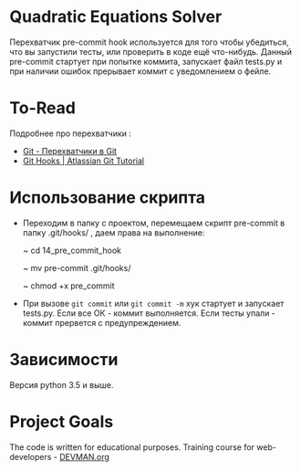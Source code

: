 # Quadratic Equations Solver

Перехватчик pre-commit hook используется для того чтобы убедиться, что вы запустили тесты, или 
проверить в коде ещё что-нибудь.
Данный pre-commit стартует при попытке коммита, запускает файл tests.py и 
при наличии ошибок прерывает коммит с уведомлением о фейле.

# To-Read

Подробнее про перехватчики : 
* [Git - Перехватчики в Git](https://git-scm.com/book/ru/v1/%D0%9D%D0%B0%D1%81%D1%82%D1%80%D0%BE%D0%B9%D0%BA%D0%B0-Git-%D0%9F%D0%B5%D1%80%D0%B5%D1%85%D0%B2%D0%B0%D1%82%D1%87%D0%B8%D0%BA%D0%B8-%D0%B2-Git)
* [Git Hooks | Atlassian Git Tutorial](https://ru.atlassian.com/git/tutorials/git-hooks/)

# Использование скрипта

* Переходим в папку c проектом, перемещаем скрипт pre-commit в папку .git/hooks/ , 
 даем права на выполнение:
    
    
    ~ cd 14_pre_commit_hook
    
    ~ mv pre-commit .git/hooks/
    
    ~ chmod +x pre_commit

* При вызове `git commit` или `git commit -m` хук стартует и запускает tests.py.
  Если все ОК - коммит выполняется. Если тесты упали - коммит прервется с предупреждением.


# Зависимости 
Версия python 3.5 и выше.

# Project Goals

The code is written for educational purposes. Training course for web-developers - [DEVMAN.org](https://devman.org)
